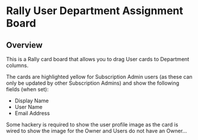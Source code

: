Rally User Department Assignment Board
=========================

## Overview

This is a Rally card board that allows you to drag User cards to Department columns.

The cards are highlighted yellow for Subscription Admin users (as these can only be updated by other Subscription Admins) and show the following fields (when set):
- Display Name
- User Name
- Email Address

Some hackery is required to show the user profile image as the card is wired to show the image for the Owner and Users do not have an Owner...